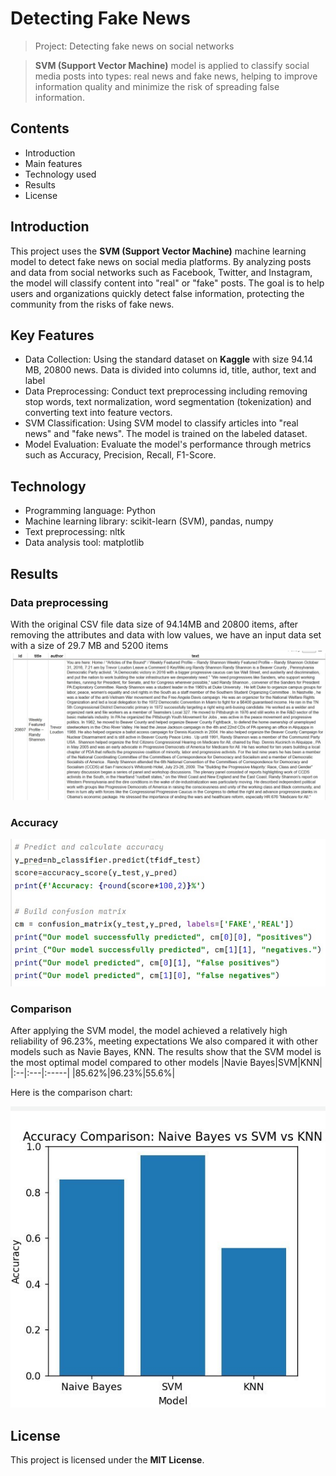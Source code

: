 # Detecting Fake News
> Project: Detecting fake news on social networks

> **SVM (Support Vector Machine)** model is applied to classify social media posts into types: real news and fake news, helping to improve information quality and minimize the risk of spreading false information.
## Contents
+ Introduction
+ Main features
+ Technology used
+ Results
+ License
## Introduction
This project uses the **SVM (Support Vector Machine)** machine learning model to detect fake news on social media platforms. By analyzing posts and data from social networks such as Facebook, Twitter, and Instagram, the model will classify content into "real" or "fake" posts. The goal is to help users and organizations quickly detect false information, protecting the community from the risks of fake news.
## Key Features
+ Data Collection: Using the standard dataset on **Kaggle** with size 94.14 MB, 20800 news. Data is divided into columns id, title, author, text and label
+ Data Preprocessing: Conduct text preprocessing including removing stop words, text normalization, word segmentation (tokenization) and converting text into feature vectors.
+ SVM Classification: Using SVM model to classify articles into "real news" and "fake news". The model is trained on the labeled dataset.
+ Model Evaluation: Evaluate the model's performance through metrics such as Accuracy, Precision, Recall, F1-Score.
## Technology
+ Programming language: Python
+ Machine learning library: scikit-learn (SVM), pandas, numpy
+ Text preprocessing: nltk
+ Data analysis tool: matplotlib
## Results
### Data preprocessing
With the original CSV file data size of 94.14MB and 20800 items, after removing the attributes and data with low values, we have an input data set with a size of 29.7 MB and 5200 items
![example](DuLieuThuNghiem.jpg)
### Accuracy
![example](Accuracy.jpg)
### Comparison
After applying the SVM model, the model achieved a relatively high reliability of 96.23%, meeting expectations
We also compared it with other models such as Navie Bayes, KNN. The results show that the SVM model is the most optimal model compared to other models
|Navie Bayes|SVM|KNN|
|:--|:---|:-----|
|85.62%|96.23%|55.6%|

Here is the comparison chart:

![example](bieudo.jpg)
## License
This project is licensed under the **MIT License**.
